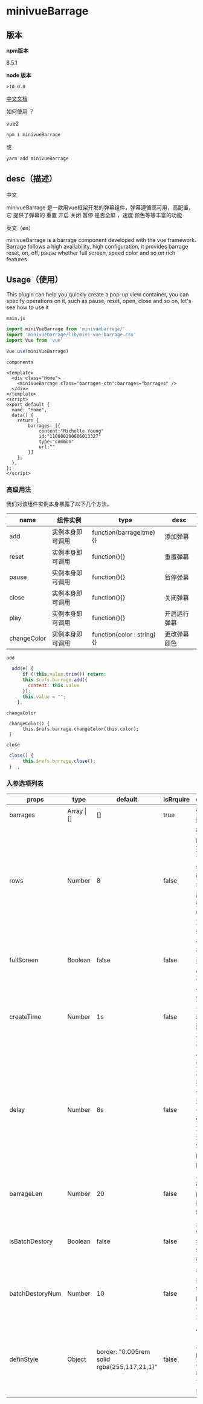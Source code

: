 # minivueBarrage

## 版本

**npm版本** 

8.5.1

**node 版本** 

`>10.0.0`

[中文文档](https://xiaozhangclassmater.github.io/minivueBarrage-docs-web/#/home)

如何使用 ？ 

vue2

~~~js
npm i minivueBarrage 
~~~

或

~~~makefile
yarn add minivueBarrage
~~~



## desc（描述）

中文

minivueBarrage 是一款用vue框架开发的弹幕组件，弹幕遵循高可用，高配置，它 提供了弹幕的 重置 开启 关闭 暂停 是否全屏 ，速度 颜色等等丰富的功能

英文（en）

minivueBarrage is a barrage component developed with the vue framework. Barrage follows a high availability, high configuration, it provides barrage reset, on, off, pause whether full screen, speed color and so on rich features



## Usage（使用）

This plugin can help you quickly create a pop-up view container, you can specify operations on it, such as pause, reset, open, close and so on, let's see how to use it

`main.js`

~~~js
import miniVueBarrage from 'minivuebarrage/'
import 'minivuebarrage/lib/mini-vue-barrage.css'
import Vue from 'vue'

Vue.use(miniVueBarrage)
~~~

`components`

~~~vue
<template>
  <div class="Home">
    <miniVueBarrage class="barrages-ctn":barrages="barrages" />
  </div>
</template>
<script>
export default {
  name: "Home",
  data() {
    return {
        barrages: [{
            content:"Michelle Young"
            id:"110000200606013327"
            type:"common"
            url:""
        }]
    };
  },
};
</script>

~~~

### 高级用法

我们对该组件实例本身暴露了以下几个方法。

| name        | 组件实例         | type                       | desc         |
| ----------- | ---------------- | -------------------------- | ------------ |
| add         | 实例本身即可调用 | function(barrageItme){}    | 添加弹幕     |
| reset       | 实例本身即可调用 | function(){}               | 重置弹幕     |
| pause       | 实例本身即可调用 | function(){}               | 暂停弹幕     |
| close       | 实例本身即可调用 | function(){}               | 关闭弹幕     |
| play        | 实例本身即可调用 | function(){}               | 开启运行弹幕 |
| changeColor | 实例本身即可调用 | function(color : string){} | 更改弹幕颜色 |

`add`

~~~js
  add(e) {
      if (!this.value.trim()) return;
      this.$refs.barrage.add({
        content: this.value
      });
      this.value = "";
    },
~~~

`changeColor`

~~~JS
 changeColor() {
      this.$refs.barrage.changeColor(this.color);
 }
~~~

`close`

~~~js
 close() {
      this.$refs.barrage.close();
 }	,
~~~

### **入参选项列表**

| props           | type        | default                                     | isRrquire | desc                                                |
| --------------- | ----------- | ------------------------------------------- | --------- | --------------------------------------------------- |
| barrages        | Array \| [] | []                                          | true      | 弹幕数组                                            |
| rows            | Number      | 8                                           | false     | 弹幕的弹道 ，可使每条弹幕在对应的弹道中 不重复 叠加 |
| fullScreen      | Boolean     | false                                       | false     | 你是否需要全屏弹幕                                  |
| createTime      | Number      | 1s                                          | false     | 你希望每多少秒创建一次弹幕                          |
| delay           | Number      | 8s                                          | false     | 你希望弹幕需要多少秒滚动一屏,弹幕文组滑过容器的时间 |
| barrageLen      | Number      | 20                                          | false     | 发布弹幕的字数控制                                  |
| isBatchDestory  | Boolean     | false                                       | false     | 是否需要批量销毁弹幕                                |
| batchDestoryNum | Number      | 10                                          | false     | 每次批量销毁的弹幕数量                              |
| definStyle      | Object      | border: "0.005rem solid rgba(255,117,21,1)" | false     | 用户自己发布的弹幕的样式,可配置                     |

